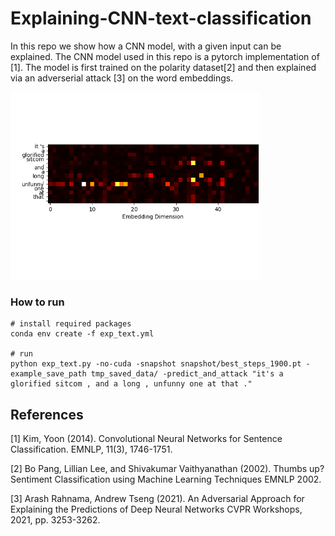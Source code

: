 # Explaining-CNN-text-classification


In this repo we show how a CNN model, with a given input can be explained. The CNN model used in this repo is a pytorch implementation of [1]. The model is first trained on the polarity dataset[2] and then explained via an adverserial attack [3] on the word embeddings.

<img src="demo_images/Fig1.png" height="300">

### How to run
``` 
# install required packages
conda env create -f exp_text.yml

# run 
python exp_text.py -no-cuda -snapshot snapshot/best_steps_1900.pt -example_save_path tmp_saved_data/ -predict_and_attack "it's a glorified sitcom , and a long , unfunny one at that ."
```


## References
<a id="1">[1]</a> 
Kim, Yoon (2014). 
Convolutional Neural Networks for Sentence Classification.
EMNLP, 11(3), 1746-1751.

<a id="2">[2]</a> 
Bo Pang, Lillian Lee, and Shivakumar Vaithyanathan (2002).
Thumbs up? Sentiment Classification using Machine Learning Techniques
EMNLP 2002.

<a id="3">[3]</a> 
Arash Rahnama, Andrew Tseng (2021).
An Adversarial Approach for Explaining the Predictions of Deep Neural Networks
CVPR Workshops, 2021, pp. 3253-3262.